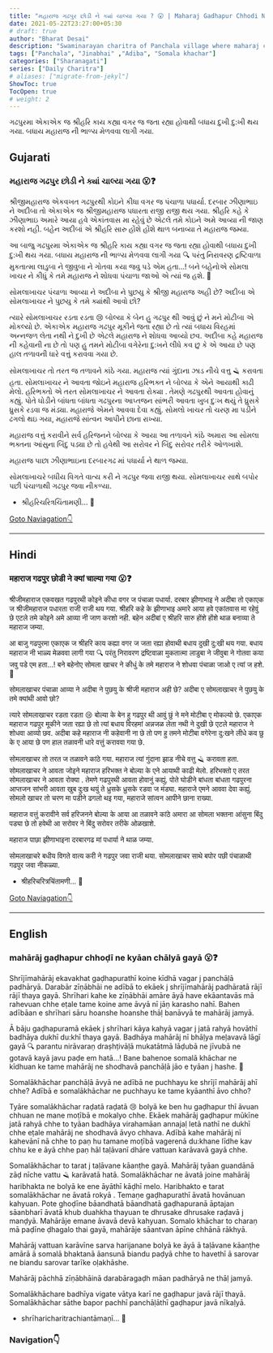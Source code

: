 ```yaml
---
title: "મહારાજ ગઢપુર છોડી ને ક્યાં ચાલ્યા ગયા ? 😮 | Maharaj Gadhapur Chhodi Ne Kya Chalya Gya❓"
date: 2021-05-22T23:27:00+05:30
# draft: true
author: "Bharat Desai"
description: "Swaminarayan charitra of Panchala village where maharaj came from Gadhpur without telling anyone, About lord Swaminarayan"
tags: ["Panchala", "Jinabhai" ,"Adiba", "Somala khachar"]
categories: ["Sharanagati"]
series: ["Daily Charitra"]
# aliases: ["migrate-from-jekyl"]
ShowToc: true
TocOpen: true
# weight: 2
---
```


<!-- this Content Here will shown id listing page till "more" tag -->
ગઢપુરમા એકાએક જ શ્રીહરિ કાય કહ્યા વગર જ જતા રહ્યા હોવાથી બધાય દુખી દુ:ખી થય ગયા. બધાય મહારાજ ની ભાળ્ય મેળવવા લાગી ગયા.

<!--more-->


<!-- Remove this and start Content Here -->
## Gujarati
### મહારાજ ગઢપુર છોડી ને ક્યાં ચાલ્યા ગયા :open_mouth:❓

શ્રીજીમહારાજ એકવખત ગઢપુરથી કોઇને કીધા વગર જ પંચાળા પધાર્યા. દરબાર ઝીણાભાઇ ને અદીબા તો એકાએક જ શ્રીજીમહારાજ પધારતા રાજી રાજી થય ગયા. શ્રીહરિ કહે કે ઝીણાભાઇ અમારે આયા હવે એકાંતવાસ મા રહેવું છે એટલે તમે કોઇને અમે આવ્યા ની જાણ કરશો નહી. બહેન અદીબાં એ શ્રીહરિ સારુ હોંશે હોંશે થાળ બનાવ્યા તે મહારાજ જમ્યા. 

આ બાજુ ગઢપુરમા એકાએક જ શ્રીહરિ કાય કહ્યા વગર જ જતા રહ્યા હોવાથી બધાય દુખી દુ:ખી થય ગયા. બધાય મહારાજ ની ભાળ્ય મેળવવા લાગી ગયા :mag: પરંતુ નિરાવરણ દ્રષ્ટિવાળા મુકતાત્મા લાડુબા ને જીવુબા ને ગોતવા કયા જવુ પડે એમ હતા...! બને બહેનોએ સોમલા ખાચર ને કીધું કે તમે મહારાજ ને શોધવા પંચાળા જાઓ એ ત્યાં જ હશે. :100:	

સોમલાખાચર પંચાળા આવ્યા ને અદીબા ને પુછયુ કે શ્રીજી મહારાજ અહી છે? અદીબા એ સોમલાખાચર ને પુછયુ કે તમે ક્યાંથી આવો છો? 

ત્યારે સોમલાખાચર રડતા રડતા :cry: બોલ્યા કે બેન હુ ગઢપુર થી આવું છું  ને મને મોટીબા એ મોકલ્યો છે. એકાએક મહારાજ ગઢપુર મૂકીને જતા રહ્યા છે તો ત્યાં બધાય વિરહમાં અન્નજળ લેતા નથી ને દુખી છે એટલે મહારાજ ને શોધવા આવ્યો છવ. 
અદીબા કહે મહારાજ ની કહેવાની ના છે તો પણ હુ તમને મોટીબા વગેરેના દુ:ખને લીધે કવ છુ કે એ આયા છે પણ હાલ તળાવની ધારે વત્તું કરાવવા ગયા છે. 

સોમલાખાચર તો તરત જ તળાવને કાંઠે ગયા. મહારાજ ત્યાં ગુંદાના ઝાડ નીચે વત્તુ :razor: કરાવતા હતા. સોમલાખાચર ને આવતા જોઇને મહારાજ હરિભક્ત ને બોલ્યા કે એને આયાથી કાઢી મેલો. હરિભક્તો એ તરત સોમલાખાચર ને આવતા રોક્યા . તેમણે ગઢપુરથી આવતા હોવાનું કહ્યું. પોતે ઘોડીને બાંધતા બાંધતા ગઢપુરના આપ્તજન સાંભરી આવતા ખુબ દુઃખ થયું તે ધ્રુસકે ધ્રુસકે રડવા જ મંડ્યા. મહારાજે એમને આવવા દેવા કહ્યું. સોમલો ખાચર તો ચરણ મા પડીને ઢગલો થઇ ગયા, મહારાજે સાંત્વન આપીને છાના રાખ્યા. 

મહારાજ વત્તું કરાવીને સર્વ હરિજનને બોલ્યા કે આયા આ તળાવને કાંઠે અમારા આ સોમલા ભક્તના આંસુના બિંદુ પડ્યા છે તો હવેથી આ સરોવર ને બિંદુ સરોવર તરીકે ઓળખાશે. 

મહારાજ પાછા ઝીણાભાઇના દરબારગઢ માં પધાર્યા ને થાળ જમ્યા. 

સોમલાખાચરે બધીય વિગતે વાત્ય કરી ને ગઢપુર જવા રાજી થયા.
સોમલાખાચર સાથે બપોર પછી પંચાળાથી ગઢપુર જવા નીકળ્યા.

- શ્રીહરિચરિત્રચિંતામણી...
:pray:

[Goto Naviagation:point_down: ](#navigation)

---

## Hindi
### महाराज गढपुर छोडी ने क्यां चाल्या गया :open_mouth:❓

श्रीजीमहाराज एकवखत गढपुरथी कोइने कीधा वगर ज पंचाळा पधार्या. दरबार झीणाभाइ ने अदीबा तो एकाएक ज श्रीजीमहाराज पधारता राजी राजी थय गया. श्रीहरि कहे के झीणाभाइ अमारे आया हवे एकांतवास मा रहेवुं छे एटले तमे कोइने अमे आव्या नी जाण करशो नही. बहेन अदीबां ए श्रीहरि सारु होंशे होंशे थाळ बनाव्या ते महाराज जम्या. 

आ बाजु गढपुरमा एकाएक ज श्रीहरि काय कह्या वगर ज जता रह्या होवाथी बधाय दुखी दु:खी थय गया. बधाय महाराज नी भाळ्य मेळववा लागी गया :mag: परंतु निरावरण द्रष्टिवाळा मुकतात्मा लाडुबा ने जीवुबा ने गोतवा कया जवु पडे एम हता...! बने बहेनोए सोमला खाचर ने कीधुं के तमे महाराज ने शोधवा पंचाळा जाओ ए त्यां ज हशे. :100:	

सोमलाखाचर पंचाळा आव्या ने अदीबा ने पुछयु के श्रीजी महाराज अही छे? अदीबा ए सोमलाखाचर ने पुछयु के तमे क्यांथी आवो छो? 

त्यारे सोमलाखाचर रडता रडता :cry: बोल्या के बेन हु गढपुर थी आवुं छुं  ने मने मोटीबा ए मोकल्यो छे. एकाएक महाराज गढपुर मूकीने जता रह्या छे तो त्यां बधाय विरहमां अन्नजळ लेता नथी ने दुखी छे एटले महाराज ने शोधवा आव्यो छव. 
अदीबा कहे महाराज नी कहेवानी ना छे तो पण हु तमने मोटीबा वगेरेना दु:खने लीधे कव छु के ए आया छे पण हाल तळावनी धारे वत्तुं कराववा गया छे. 

सोमलाखाचर तो तरत ज तळावने कांठे गया. महाराज त्यां गुंदाना झाड नीचे वत्तु :razor: करावता हता. सोमलाखाचर ने आवता जोइने महाराज हरिभक्त ने बोल्या के एने आयाथी काढी मेलो. हरिभक्तो ए तरत सोमलाखाचर ने आवता रोक्या . तेमणे गढपुरथी आवता होवानुं कह्युं. पोते घोडीने बांधता बांधता गढपुरना आप्तजन सांभरी आवता खुब दुःख थयुं ते ध्रुसके ध्रुसके रडवा ज मंड्या. महाराजे एमने आववा देवा कह्युं. सोमलो खाचर तो चरण मा पडीने ढगलो थइ गया, महाराजे सांत्वन आपीने छाना राख्या. 

महाराज वत्तुं करावीने सर्व हरिजनने बोल्या के आया आ तळावने कांठे अमारा आ सोमला भक्तना आंसुना बिंदु पड्या छे तो हवेथी आ सरोवर ने बिंदु सरोवर तरीके ओळखाशे. 

महाराज पाछा झीणाभाइना दरबारगढ मां पधार्या ने थाळ जम्या. 

सोमलाखाचरे बधीय विगते वात्य करी ने गढपुर जवा राजी थया.
सोमलाखाचर साथे बपोर पछी पंचाळाथी गढपुर जवा नीकळ्या.

- श्रीहरिचरित्रचिंतामणी...
:pray:

[Goto Naviagation:point_down: ](#navigation)

----

## English
### mahārāj gaḍhapur chhoḍī ne kyāan chālyā gayā :open_mouth:❓

Shrījīmahārāj ekavakhat gaḍhapurathī koine kīdhā vagar j panchāḷā padhāryā. Darabār zīṇābhāi ne adībā to ekāek j shrījīmahārāj padhāratā rājī rājī thaya gayā. Shrīhari kahe ke zīṇābhāi amāre āyā have ekāantavās mā rahevuan chhe eṭale tame koine ame āvyā nī jāṇ karasho nahī. Bahen adībāan e shrīhari sāru hoanshe hoanshe thāḷ banāvyā te mahārāj jamyā. 

Ā bāju gaḍhapuramā ekāek j shrīhari kāya kahyā vagar j jatā rahyā hovāthī badhāya dukhī du:khī thaya gayā. Badhāya mahārāj nī bhāḷya meḷavavā lāgī gayā :mag: parantu nirāvaraṇ draṣhṭivāḷā mukatātmā lāḍubā ne jīvubā ne gotavā kayā javu paḍe em hatā...! Bane bahenoe somalā khāchar ne kīdhuan ke tame mahārāj ne shodhavā panchāḷā jāo e tyāan j hashe. :100:	

Somalākhāchar panchāḷā āvyā ne adībā ne puchhayu ke shrījī mahārāj ahī chhe? Adībā e somalākhāchar ne puchhayu ke tame kyāanthī āvo chho? 

Tyāre somalākhāchar raḍatā raḍatā :cry: bolyā ke ben hu gaḍhapur thī āvuan chhuan  ne mane moṭībā e mokalyo chhe. Ekāek mahārāj gaḍhapur mūkīne jatā rahyā chhe to tyāan badhāya virahamāan annajaḷ letā nathī ne dukhī chhe eṭale mahārāj ne shodhavā āvyo chhava. 
Adībā kahe mahārāj nī kahevānī nā chhe to paṇ hu tamane moṭībā vagerenā du:khane līdhe kav chhu ke e āyā chhe paṇ hāl taḷāvanī dhāre vattuan karāvavā gayā chhe. 

Somalākhāchar to tarat j taḷāvane kāanṭhe gayā. Mahārāj tyāan guandānā zāḍ nīche vattu :razor: karāvatā hatā. Somalākhāchar ne āvatā joine mahārāj haribhakta ne bolyā ke ene āyāthī kāḍhī melo. Haribhakto e tarat somalākhāchar ne āvatā rokyā . Temaṇe gaḍhapurathī āvatā hovānuan kahyuan. Pote ghoḍīne bāandhatā bāandhatā gaḍhapuranā āptajan sāanbharī āvatā khub duahkha thayuan te dhrusake dhrusake raḍavā j manḍyā. Mahārāje emane āvavā devā kahyuan. Somalo khāchar to charaṇ mā paḍīne ḍhagalo thai gayā, mahārāje sāantvan āpīne chhānā rākhyā. 

Mahārāj vattuan karāvīne sarva harijanane bolyā ke āyā ā taḷāvane kāanṭhe amārā ā somalā bhaktanā āansunā biandu paḍyā chhe to havethī ā sarovar ne biandu sarovar tarīke oḷakhāshe. 

Mahārāj pāchhā zīṇābhāinā darabāragaḍh māan padhāryā ne thāḷ jamyā. 

Somalākhāchare badhīya vigate vātya karī ne gaḍhapur javā rājī thayā. Somalākhāchar sāthe bapor pachhī panchāḷāthī gaḍhapur javā nīkaḷyā.

- shrīharicharitrachiantāmaṇī...
:pray:

### Navigation:point_down: